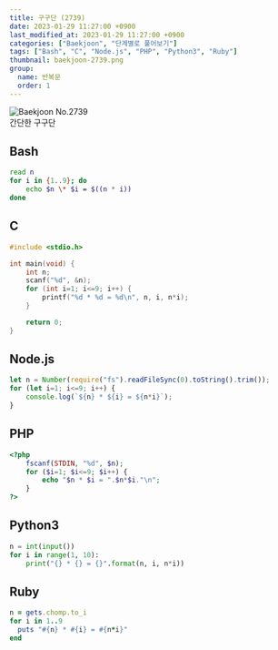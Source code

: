 ```yaml
---
title: 구구단 (2739)
date: 2023-01-29 11:27:00 +0900
last_modified_at: 2023-01-29 11:27:00 +0900
categories: ["Baekjoon", "단계별로 풀어보기"]
tags: ["Bash", "C", "Node.js", "PHP", "Python3", "Ruby"]
thumbnail: baekjoon-2739.png
group:
  name: 반복문
  order: 1
---
```


![Baekjoon No.2739](baekjoon-2739.png)  
간단한 구구단

## Bash
```bash
read n
for i in {1..9}; do
	echo $n \* $i = $((n * i))
done
```

## C
```c
#include <stdio.h>

int main(void) {
	int n;
	scanf("%d", &n);
	for (int i=1; i<=9; i++) {
		printf("%d * %d = %d\n", n, i, n*i);
	}

	return 0;
}
```

## Node.js
```javascript
let n = Number(require("fs").readFileSync(0).toString().trim());
for (let i=1; i<=9; i++) {
	console.log(`${n} * ${i} = ${n*i}`);
}
```

## PHP
```php
<?php
	fscanf(STDIN, "%d", $n);
	for ($i=1; $i<=9; $i++) {
		echo "$n * $i = ".$n*$i."\n";
	}
?>
```

## Python3
```python
n = int(input())
for i in range(1, 10):
    print("{} * {} = {}".format(n, i, n*i))
```

## Ruby
```ruby
n = gets.chomp.to_i
for i in 1..9
  puts "#{n} * #{i} = #{n*i}"
end
```
